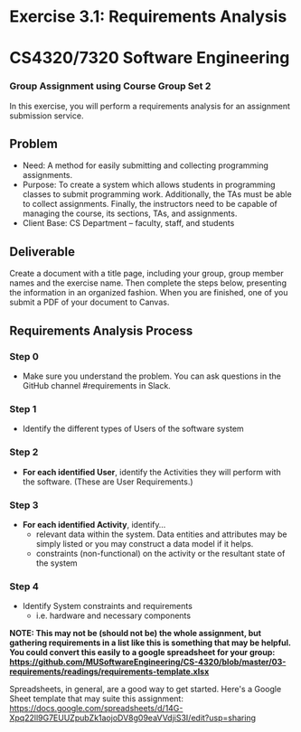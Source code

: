 # Exercise 3.1: Requirements Analysis
# CS4320/7320 Software Engineering
### Group Assignment using Course Group Set 2
In this exercise, you will perform a requirements analysis for an assignment submission service.
## Problem
- Need: A method for easily submitting and collecting programming assignments.
- Purpose: To create a system which allows students in programming classes to submit programming work. Additionally, the TAs must be able to collect assignments. Finally, the instructors need to be capable of managing the course, its sections, TAs, and assignments.
- Client Base: CS Department – faculty, staff, and students

## Deliverable
Create a document with a title page, including your group, group member names and the exercise name. Then complete the steps below, presenting the information in an organized fashion. When you are finished, one of you submit a PDF of your document to Canvas.

## Requirements Analysis Process  
### Step 0 
- Make sure you understand the problem. You can ask questions in the GitHub channel #requirements in Slack.  
### Step 1  
- Identify the different types of Users of the software system
### Step 2  
- **For each identified User**, identify the Activities they will perform with the software. (These are User Requirements.)
### Step 3  
- **For each identified Activity**, identify…  
  - relevant data within the system. Data entities and attributes may be simply listed or you may construct a data model if it helps.
  - constraints (non-functional) on the activity or the resultant state of the system  
### Step 4  
- Identify System constraints and requirements
  - i.e. hardware and necessary components


**NOTE: This may not be (should not be) the whole assignment, but gathering requirements in a list like this is something that may be helpful. You could convert this easily to a google spreadsheet for your group: https://github.com/MUSoftwareEngineering/CS-4320/blob/master/03-requirements/readings/requirements-template.xlsx** 

Spreadsheets, in general, are a good way to get started. Here's a Google Sheet template that may suite this assignment: https://docs.google.com/spreadsheets/d/14G-Xpq22ll9G7EUUZpubZk1aojoDV8g09eaVVdjiS3I/edit?usp=sharing

 

